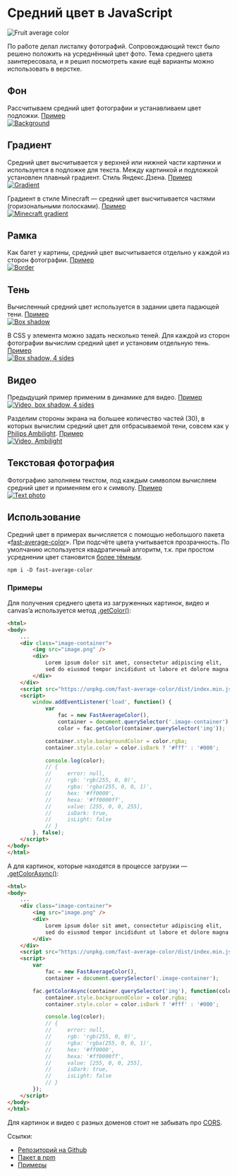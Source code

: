 # Средний цвет в JavaScript

![Fruit average color](./images/fruit_average_color.png)

По работе делал листалку фотографий. Сопровождающий текст было решено положить на усреднённый цвет фото. Тема среднего цвета заинтересовала, и я решил
посмотреть какие ещё варианты можно использовать в верстке.

## Фон
Рассчитываем средний цвет фотографии и устанавливаем цвет подложки. [Пример](https://fast-average-color.github.io/examples/background.html)  
<a target="_blank" href="https://fast-average-color.github.io/examples/background.html">![Background](./images/bg.png)</a>

## Градиент
Средний цвет высчитывается у верхней или нижней части картинки и используется в подложке для текста. Между картинкой и подложкой установлен плавный градиент. Стиль Яндекс.Дзена. [Пример](https://fast-average-color.github.io/examples/gradient.html)  
<a target="_blank" href="https://fast-average-color.github.io/examples/gradient.html">![Gradient](./images/gradient.png)</a>

Градиент в стиле Minecraft — средний цвет высчитывается частями (горизональными полосками). [Пример](https://fast-average-color.github.io/examples/gradient_stripes.html)  
<a target="_blank" href="https://fast-average-color.github.io/examples/gradient_stripes.html">![Minecraft gradient](./images/gradient_stripes.png)</a>

## Рамка
Как багет у картины, средний цвет высчитывается отдельно у каждой из сторон фотографии.
[Пример](https://fast-average-color.github.io/examples/border.html)  
<a target="_blank" href="https://fast-average-color.github.io/examples/border.html">
![Border](./images/border.png)</a>

## Тень
Вычисленный средний цвет используется в задании цвета падающей тени. [Пример](https://fast-average-color.github.io/examples/box-shadow.html)  
<a target="_blank" href="https://fast-average-color.github.io/examples/box-shadow.html">
![Box shadow](./images/box_shadow.png)</a>

В CSS у элемента можно задать несколько теней. Для каждой из сторон фотографии вычислим средний цвет и установим отдельную тень. [Пример](https://fast-average-color.github.io/examples/box-shadow-4-sides.html)  
<a target="_blank" href="https://fast-average-color.github.io/examples/box-shadow-4-sides.html">
![Box shadow, 4 sides](./images/box_shadow_4.png)</a>

## Видео
Предыдущий пример применим в динамике для видео. [Пример](https://fast-average-color.github.io/examples/ambilight.html#4Sides)  
<a target="_blank" href="https://fast-average-color.github.io/examples/ambilight.html#4Sides">
![Video, box shadow, 4 sides](./images/ambilight_simple.png)</a>

Разделим стороны экрана на большее количество частей (30), в которых вычислим средний цвет для отбрасываемой тени, совсем как у [Philips Ambilight](https://ru.wikipedia.org/wiki/Ambilight). [Пример](https://fast-average-color.github.io/examples/ambilight.html#ManyPoints)  
<a target="_blank" href="https://fast-average-color.github.io/examples/ambilight.html#ManyPoints">
![Video, Ambilight](./images/ambilight_extended.png)</a>

## Текстовая фотография
Фотографию заполняем текстом, под каждым символом вычисляем средний цвет и применяем его к символу. [Пример](https://fast-average-color.github.io/examples/text-photo.html)  
<a target="_blank" href="https://fast-average-color.github.io/examples/text-photo.html">
![Text photo](./images/firefox.png)</a>

## Использование
Средний цвет в примерах вычисляется с помощью небольшого пакета «[fast-average-color](https://github.com/hcodes/fast-average-color)». При подсчёте цвета учитывается прозрачность. По умолчанию используется квадратичный алгоритм, т.к. при простом усреднении цвет становится [более тёмным](https://fast-average-color.github.io/compare/).

`npm i -D fast-average-color`

### Примеры

Для получения среднего цвета из загруженных картинок, видео и canvas’a используется метод [.getColor()](https://github.com/fast-average-color/fast-average-color#getcolorresource-options):
```html
<html>
<body>
    ...
    <div class="image-container">
        <img src="image.png" />
        <div>
            Lorem ipsum dolor sit amet, consectetur adipiscing elit,
            sed do eiusmod tempor incididunt ut labore et dolore magna aliqua.
        </div>
    </div>
    <script src="https://unpkg.com/fast-average-color/dist/index.min.js"></script>
    <script>
        window.addEventListener('load', function() {
            var
                fac = new FastAverageColor(),
                container = document.querySelector('.image-container'),
                color = fac.getColor(container.querySelector('img'));

            container.style.backgroundColor = color.rgba;
            container.style.color = color.isDark ? '#fff' : '#000';

            console.log(color);
            // {
            //     error: null,
            //     rgb: 'rgb(255, 0, 0)',
            //     rgba: 'rgba(255, 0, 0, 1)',
            //     hex: '#ff0000',
            //     hexa: '#ff0000ff',
            //     value: [255, 0, 0, 255],
            //     isDark: true,
            //     isLight: false
            // }
        }, false);
    </script>
</body>
</html>
```

А для картинок, которые находятся в процессе загрузки — [.getColorAsync()](https://github.com/fast-average-color/fast-average-color#getcolorasyncresource-callback-options):
```html
<html>
<body>
    ...
    <div class="image-container">
        <img src="image.png" />
        <div>
            Lorem ipsum dolor sit amet, consectetur adipiscing elit,
            sed do eiusmod tempor incididunt ut labore et dolore magna aliqua.
        </div>
    </div>
    <script src="https://unpkg.com/fast-average-color/dist/index.min.js"></script>
    <script>
        var
            fac = new FastAverageColor(),
            container = document.querySelector('.image-container');

        fac.getColorAsync(container.querySelector('img'), function(color) {
            container.style.backgroundColor = color.rgba;
            container.style.color = color.isDark ? '#fff' : '#000';

            console.log(color);
            // {
            //     error: null,
            //     rgb: 'rgb(255, 0, 0)',
            //     rgba: 'rgba(255, 0, 0, 1)',
            //     hex: '#ff0000',
            //     hexa: '#ff0000ff',
            //     value: [255, 0, 0, 255],
            //     isDark: true,
            //     isLight: false
            // }
        });
    </script>
</body>
</html>
````

Для картинок и видео с разных доменов стоит не забывать про [CORS](https://developer.mozilla.org/ru/docs/Web/HTTP/CORS).

Ссылки:
- [Репозиторий на Github](https://github.com/fast-average-color/fast-average-color)
- [Пакет в npm](https://www.npmjs.com/package/fast-average-color)
- [Примеры](https://fast-average-color.github.io/examples/background.html)
